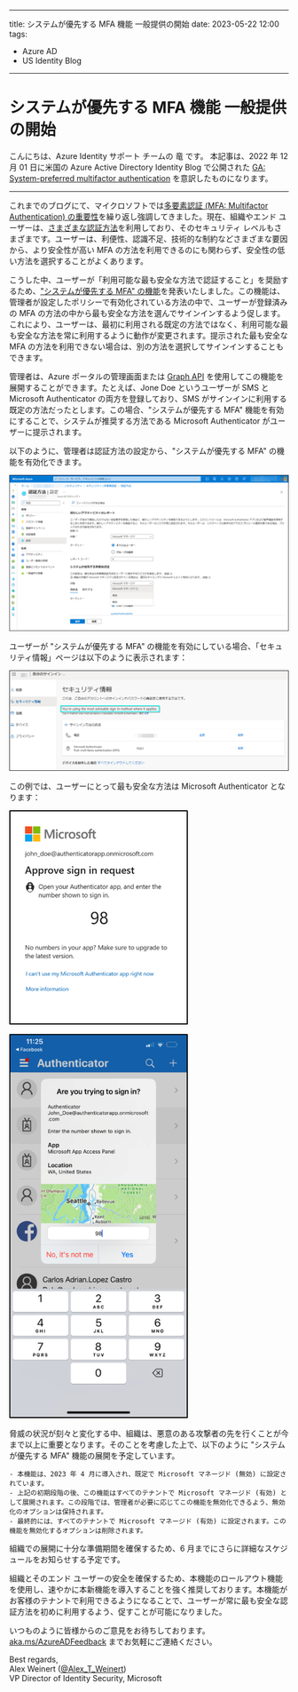 
---
title:  システムが優先する MFA 機能 一般提供の開始
date: 2023-05-22 12:00
tags:
  - Azure AD
  - US Identity Blog
---

#  システムが優先する MFA 機能 一般提供の開始
 

こんにちは、Azure Identity サポート チームの 竜 です。
本記事は、2022 年 12 月 01 日に米国の Azure Active Directory Identity Blog で公開された [GA: System-preferred multifactor authentication](https://techcommunity.microsoft.com/t5/microsoft-entra-azure-ad-blog/new-admin-center-unifies-azure-ad-with-other-identity-and-access/ba-p/2792595) を意訳したものになります。

----
これまでのブログにて、マイクロソフトでは[多要素認証 (MFA: Multifactor Authentication) の重要性](https://techcommunity.microsoft.com/t5/microsoft-entra-azure-ad-blog/it-s-time-to-hang-up-on-phone-transports-for-authentication/ba-p/1751752)を繰り返し強調してきました。現在、組織やエンド ユーザーは、[さまざまな認証方法](https://jpazureid.github.io/blog/azure-active-directory/authentication-strength-choose-the-right-auth-method-for-your/)を利用しており、そのセキュリティ レベルもさまざまです。ユーザーは、利便性、認識不足、技術的な制約などさまざまな要因から、より安全性が高い MFA の方法を利用できるのにも関わらず、安全性の低い方法を選択することがよくあります。

こうした中、ユーザーが「利用可能な最も安全な方法で認証すること」を奨励するため、["システムが優先する MFA" の機能](https://learn.microsoft.com/ja-jp/azure/active-directory/authentication/concept-system-preferred-multifactor-authentication)を発表いたしました。この機能は、管理者が設定したポリシーで有効化されている方法の中で、ユーザーが登録済みの MFA の方法の中から最も安全な方法を選んでサインインするよう促します。これにより、ユーザーは、最初に利用される既定の方法ではなく、利用可能な最も安全な方法を常に利用するように動作が変更されます。提示された最も安全な MFA の方法を利用できない場合は、別の方法を選択してサインインすることもできます。

管理者は、Azure ポータルの管理画面または [Graph API](https://developer.microsoft.com/en-us/graph/graph-explorer) を使用してこの機能を展開することができます。たとえば、Jone Doe というユーザーが SMS と Microsoft Authenticator の両方を登録しており、SMS がサインインに利用する既定の方法だったとします。この場合、"システムが優先する MFA" 機能を有効にすることで、システムが推奨する方法である Microsoft Authenticator がユーザーに提示されます。

以下のように、管理者は認証方法の設定から、"システムが優先する MFA" の機能を有効化できます。


![](./ga-system-preferred-multifactor-authentication/1.png)

ユーザーが "システムが優先する MFA" の機能を有効にしている場合、「セキュリティ情報」ページは以下のように表示されます：

![](./ga-system-preferred-multifactor-authentication/2.png)

この例では、ユーザーにとって最も安全な方法は Microsoft Authenticator となります：

![](./ga-system-preferred-multifactor-authentication/3.png)

![](./ga-system-preferred-multifactor-authentication/4.png)

脅威の状況が刻々と変化する中、組織は、悪意のある攻撃者の先を行くことが今まで以上に重要となります。そのことを考慮した上で、以下のように "システムが優先する MFA" 機能の展開を予定しています。
 
	- 本機能は、2023 年 4 月に導入され、既定で Microsoft マネージド (無効) に設定されています。 
	- 上記の初期段階の後、この機能はすべてのテナントで Microsoft マネージド (有効) として展開されます。この段階では、管理者が必要に応じてこの機能を無効化できるよう、無効化のオプションは保持されます。
	- 最終的には、すべてのテナントで Microsoft マネージド (有効) に設定されます。この機能を無効化するオプションは削除されます。

組織での展開に十分な準備期間を確保するため、6 月までにさらに詳細なスケジュールをお知らせする予定です。
 
組織とそのエンド ユーザーの安全を確保するため、本機能のロールアウト機能を使用し、速やかに本新機能を導入することを強く推奨しております。本機能がお客様のテナントで利用できるようになることで、ユーザーが常に最も安全な認証方法を初めに利用するよう、促すことが可能になりました。
 
いつものように皆様からのご意見をお待ちしております。[aka.ms/AzureADFeedback](aka.ms/AzureADFeedback) までお気軽にご連絡ください。
 
Best regards,  
Alex Weinert ([@Alex_T_Weinert](https://twitter.com/Alex_T_Weinert))  
VP Director of Identity Security, Microsoft
